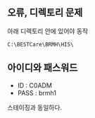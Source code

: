 



## 오류, 디렉토리 문제
아래 디렉토리 안에 있어야 동작

```
C:\BESTCare\BRMH\HIS\
```

## 아이디와 패스워드
- ID : C0ADM
- PASS : brmh1

스테이징과 동일하다.